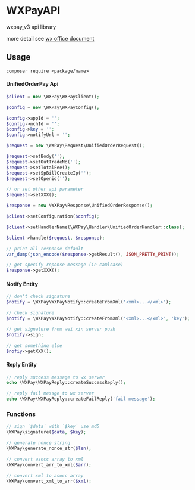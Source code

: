 # WXPayAPI

wxpay_v3 api library

more detail see [wx office document](https://pay.weixin.qq.com/wiki/doc/api/jsapi.php?chapter=9_1)

## Usage

```shell
composer require <package/name>
```

#### UnifiedOrderPay Api
```php
$client = new \WXPay\WXPayClient();

$config = new \WXPay\WXPayConfig();

$config->appId = '';
$config->mchId = '';
$config->key = '';
$config->notifyUrl = '';

$request = new \WXPay\Request\UnifiedOrderRequest();

$request->setBody('');
$request->setOutTradeNo('');
$request->setTotalFee();
$request->setSpBillCreateIp('');
$request->setOpenid('');

// or set other api parameter
$request->setXXX();

$response = new \WXPay\Response\UnifiedOrderResponse();

$client->setConfiguration($config);

$client->setHandlerName(\WXPay\Handler\UnifiedOrderHandler::class);

$client->handle($request, $response);

// print all response default
var_dump(json_encode($response->getResult(), JSON_PRETTY_PRINT));

// get specify reponse message (in camlcase)
$response->getXXX();

```

#### Notify Entity

```php
// don't check signature
$notify = \WXPay\WXPayNotify::createFromXml('<xml>...</xml>');

// check signature
$notify = \WXPay\WXPayNotify::createFromXml('<xml>...</xml>', 'key');

// get signature from wei xin server push
$notify->sign;

// get something else
$nofiy->getXXX();

```

#### Reply Entity
```php
// reply success message to wx server
echo \WXPay\WXPayReply::createSuccessReply();

// reply fail messge to wx server
echo \WXPay\WXPayReply::createFailReply('fail message');

```

### Functions
```php
// sign `$data` with `$key` use md5
\WXPay\signature($data, $key);

// generate nonce string
\WXPay\generate_nonce_str($len);

// convert asocc array to xml
\WXPay\convert_arr_to_xml($arr);

// convert xml to asocc array
\WXPay\convert_xml_to_arr($xml);
```
